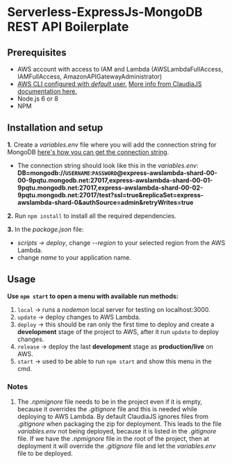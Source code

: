 # Serverless-ExpressJs-MongoDB REST API Boilerplate

## Prerequisites
- AWS account with access to IAM and Lambda (AWSLambdaFullAccess, IAMFullAccess, AmazonAPIGatewayAdministrator)
- [AWS CLI configured with *default* user.](https://docs.aws.amazon.com/cli/latest/userguide/cli-chap-getting-started.html) [More info from ClaudiaJS documentation here.](https://claudiajs.com/tutorials/installing.html)
- Node.js 6 or 8
- NPM

## Installation and setup
**1.** Create a *variables.env* file where you will add the connection string for MongoDB [here's how you can get the connection string](https://hackernoon.com/building-a-serverless-rest-api-with-node-js-and-mongodb-2e0ed0638f47#0027).
  - The connection string should look like this in the *variables.env*: **DB=mongodb://`USERNAME`:`PASSWORD`@express-awslambda-shard-00-00-9pqtu.mongodb.net:27017,express-awslambda-shard-00-01-9pqtu.mongodb.net:27017,express-awslambda-shard-00-02-9pqtu.mongodb.net:27017/test?ssl=true&replicaSet=express-awslambda-shard-0&authSource=admin&retryWrites=true**

**2.** Run `npm install` to install all the required dependencies.

**3.** In the *package.json* file:
- *scripts -> deploy*, change *--region* to your selected region from the AWS Lambda.
- change *name* to your application name.

## Usage
**Use `npm start` to open a menu with available run methods:**
1. `local` -> runs a *nodemon* local server for testing on localhost:3000.
2. `update` -> deploy changes to AWS Lambda.
3. `deploy` -> this should be ran only the first time to deploy and create a **development** stage of the project to AWS, after it run `update` to deploy changes.
4. `release` -> deploy the last **development** stage as **production/live** on AWS.
5. `start` -> used to be able to run `npm start` and show this menu in the cmd.

### Notes
1. The *.npmignore* file needs to be in the project even if it is empty, because it overrides the *.gitignore* file and this is needed while deploying to AWS Lambda. By default ClaudiaJS ignores files from *.gitignore* when packaging the zip for deployment. This leads to the file *variables.env* not being deployed, because it is listed in the *.gitignore* file. If we have the *.npmignore* file in the root of the project, then at deployment it will override the *.gitignore* file and let the *variables.env* file to be deployed. 
